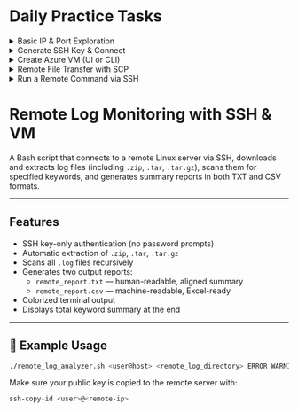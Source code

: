 
# Daily Practice Tasks


<details>
<summary> Basic IP & Port Exploration  </summary>



To view your local IP address:
```bash
ifconfig
```
Quickly displays all listening TCP and UDP ports on the system without resolving names, providing a fast and clear view of active network sockets.
```bash
ss -tuln
```

`127.0.0.1:22` means the SSH service is listening on port 22,
but only accepts connections from the local machine (localhost).
127.0.0.1 is the loopback IP, and 22 is the default SSH port.

</details>


<details>
<summary> Generate SSH Key & Connect  </summary>
 

The `ssh-keygen` command is used to create an SSH key pair:

- 🔐 **Private key** – stays on your local machine
- 🔓 **Public key** – copied to the remote server

These keys allow secure, passwordless authentication over SSH.

```bash
ssh-keygen
```

Creating an RSA key
- `-t rsa` = Specifies the type of key to generate
- `-b 4096` =  Sets the strength of the key to 4096 bits
- `-f` =  Defines the file path and name to save the key
```bash
ssh-keygen -t rsa -b 4096 -f ~/.ssh/id_rsa
```

#### We can continue after completing the [Create Azure VM (UI or CLI)](#create-azure-vm-ui-or-cli) task.


Use `ssh-copy-id` (or manual `scp`) to copy your public key to a remote VM. 

```bash
ssh-copy-id <user>@<remote-ip>
```
To Connect to the VM we using the `ssh`

```bash
ssh <user>@<vm-ip>
```

</details>


<details>
<summary> Create Azure VM (UI or CLI)  </summary>

 
Before creating a virtual machine, we need to create a new resource group that will contain the VM:

```bash
az login --tenant `TENANT_ID`

az group create --name vm-rg --location westeurope
```

Now we can create the virtual machine:



```bash
az vm create \
  --resource-group vm-rg \
  --name myLinuxVM \
  --image Ubuntu2204 \
  --admin-username yosef \
  --authentication-type ssh \
  --ssh-key-values "$(cat ~/.ssh/id_rsa.pub)" \
  --size Standard_B1s \
  --location westeurope
```

Once the VM is created, we should verify that SSH (port 22) is open.
Use the following command to list all NSG (Network Security Group) rules:

```bash
az network nsg rule list \
esource->   --resource-group vm-rg \
>   --nsg-name myLinuxVMNSG \
>   --output table
```




</details>


<details>
<summary> Remote File Transfer with SCP   </summary>



To transfer files between your **local machine** and the **VM**, we use the `scp` (Secure Copy) command.  
It works over SSH and allows both uploading and downloading files securely.

---

Create a dummy file on your **local machine**:
```bash
echo "Hello from my machine!" > myfile.txt
```
Upload the file to your VM:
```bash
scp myfile.txt <user>@<vm-ip>:/home/<user>/
```


Create a local folder to download into:
```bash
mkdir downloads
```

Download the file back from the VM:
```bash
scp <user>@<vm-ip>:/home/<user>/myfile.txt ./downloads/
```
Verify On your local machine:
```bash
cat downloads/myfile.txt
```

Verify On the VM:
```bash
cat ~/myfile.txt
```


</details>

<details>
<summary> Run a Remote Command via SSH </summary>
 

To run a command remotely without logging in manually, use the `ssh -t` command:



```bash
ssh -t <user>@<vm-ip> "uptime"
ssh -t <user>@<vm-ip> "df -h"
ssh -t <user>@<vm-ip> "ls -l /home/<user>"
```
Redirecting the output to a local file

```bash
ssh -t <user>@<vm-ip> "df -h"> vm_disk_usage.txt
```




</details>


# Remote Log Monitoring with SSH & VM


A Bash script that connects to a remote Linux server via SSH, downloads and extracts log files (including `.zip`, `.tar`, `.tar.gz`), scans them for specified keywords, and generates summary reports in both TXT and CSV formats.

---

## Features

- SSH key-only authentication (no password prompts)
- Automatic extraction of `.zip`, `.tar`, `.tar.gz`
- Scans all `.log` files recursively
- Generates two output reports:
  - `remote_report.txt` — human-readable, aligned summary
  - `remote_report.csv` — machine-readable, Excel-ready
- Colorized terminal output
-  Displays total keyword summary at the end

---

## 🧪 Example Usage

```bash
./remote_log_analyzer.sh <user@host> <remote_log_directory> ERROR WARNING CRITICAL
```

Make sure your public key is copied to the remote server with:

```bash
ssh-copy-id <user>@<remote-ip>
```